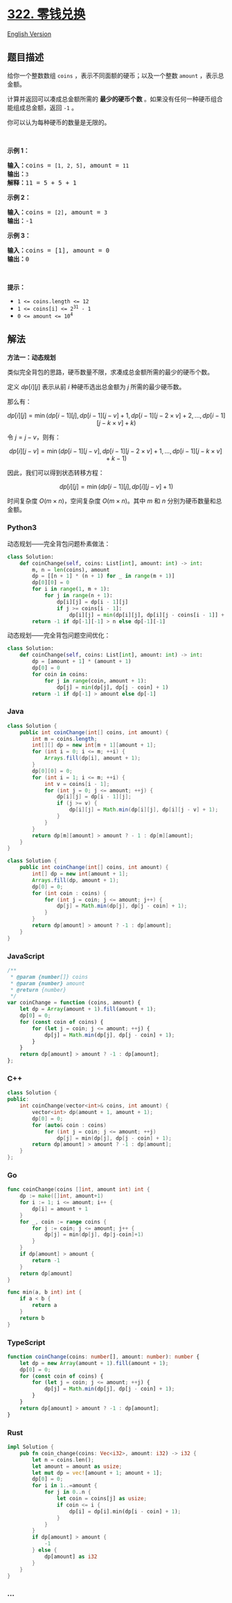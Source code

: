 # [322. 零钱兑换](https://leetcode.cn/problems/coin-change)

[English Version](/solution/0300-0399/0322.Coin%20Change/README_EN.md)

## 题目描述

<!-- 这里写题目描述 -->

<p>给你一个整数数组 <code>coins</code> ，表示不同面额的硬币；以及一个整数 <code>amount</code> ，表示总金额。</p>

<p>计算并返回可以凑成总金额所需的 <strong>最少的硬币个数</strong> 。如果没有任何一种硬币组合能组成总金额，返回&nbsp;<code>-1</code> 。</p>

<p>你可以认为每种硬币的数量是无限的。</p>

<p>&nbsp;</p>

<p><strong>示例&nbsp;1：</strong></p>

<pre>
<strong>输入：</strong>coins = <code>[1, 2, 5]</code>, amount = <code>11</code>
<strong>输出：</strong><code>3</code> 
<strong>解释：</strong>11 = 5 + 5 + 1</pre>

<p><strong>示例 2：</strong></p>

<pre>
<strong>输入：</strong>coins = <code>[2]</code>, amount = <code>3</code>
<strong>输出：</strong>-1</pre>

<p><strong>示例 3：</strong></p>

<pre>
<strong>输入：</strong>coins = [1], amount = 0
<strong>输出：</strong>0
</pre>

<p>&nbsp;</p>

<p><strong>提示：</strong></p>

<ul>
	<li><code>1 &lt;= coins.length &lt;= 12</code></li>
	<li><code>1 &lt;= coins[i] &lt;= 2<sup>31</sup> - 1</code></li>
	<li><code>0 &lt;= amount &lt;= 10<sup>4</sup></code></li>
</ul>

## 解法

<!-- 这里可写通用的实现逻辑 -->

**方法一：动态规划**

类似完全背包的思路，硬币数量不限，求凑成总金额所需的最少的硬币个数。

定义 $dp[i][j]$ 表示从前 $i$ 种硬币选出总金额为 $j$ 所需的最少硬币数。

那么有：

$$
dp[i][j] = \min(dp[i - 1][j], dp[i - 1][j - v] + 1, dp[i - 1][j - 2\times v] + 2, ... , dp[i - 1][j - k\times v] + k)
$$

令 $j=j-v$，则有：

$$
dp[i][j - v] = \min( dp[i - 1][j - v], dp[i - 1][j - 2\times v] + 1, ... , dp[i - 1][j - k\times v] + k - 1)
$$

因此，我们可以得到状态转移方程：

$$
dp[i][j] = \min(dp[i - 1][j], dp[i][j - v] + 1)
$$

时间复杂度 $O(m\times n)$，空间复杂度 $O(m\times n)$。其中 $m$ 和 $n$ 分别为硬币数量和总金额。

<!-- tabs:start -->

### **Python3**

<!-- 这里可写当前语言的特殊实现逻辑 -->

动态规划——完全背包问题朴素做法：

```python
class Solution:
    def coinChange(self, coins: List[int], amount: int) -> int:
        m, n = len(coins), amount
        dp = [[n + 1] * (n + 1) for _ in range(m + 1)]
        dp[0][0] = 0
        for i in range(1, m + 1):
            for j in range(n + 1):
                dp[i][j] = dp[i - 1][j]
                if j >= coins[i - 1]:
                    dp[i][j] = min(dp[i][j], dp[i][j - coins[i - 1]] + 1)
        return -1 if dp[-1][-1] > n else dp[-1][-1]
```

动态规划——完全背包问题空间优化：

```python
class Solution:
    def coinChange(self, coins: List[int], amount: int) -> int:
        dp = [amount + 1] * (amount + 1)
        dp[0] = 0
        for coin in coins:
            for j in range(coin, amount + 1):
                dp[j] = min(dp[j], dp[j - coin] + 1)
        return -1 if dp[-1] > amount else dp[-1]
```

### **Java**

<!-- 这里可写当前语言的特殊实现逻辑 -->

```java
class Solution {
    public int coinChange(int[] coins, int amount) {
        int m = coins.length;
        int[][] dp = new int[m + 1][amount + 1];
        for (int i = 0; i <= m; ++i) {
            Arrays.fill(dp[i], amount + 1);
        }
        dp[0][0] = 0;
        for (int i = 1; i <= m; ++i) {
            int v = coins[i - 1];
            for (int j = 0; j <= amount; ++j) {
                dp[i][j] = dp[i - 1][j];
                if (j >= v) {
                    dp[i][j] = Math.min(dp[i][j], dp[i][j - v] + 1);
                }
            }
        }
        return dp[m][amount] > amount ? - 1 : dp[m][amount];
    }
}
```

```java
class Solution {
    public int coinChange(int[] coins, int amount) {
        int[] dp = new int[amount + 1];
        Arrays.fill(dp, amount + 1);
        dp[0] = 0;
        for (int coin : coins) {
            for (int j = coin; j <= amount; j++) {
                dp[j] = Math.min(dp[j], dp[j - coin] + 1);
            }
        }
        return dp[amount] > amount ? -1 : dp[amount];
    }
}
```

### **JavaScript**

```js
/**
 * @param {number[]} coins
 * @param {number} amount
 * @return {number}
 */
var coinChange = function (coins, amount) {
    let dp = Array(amount + 1).fill(amount + 1);
    dp[0] = 0;
    for (const coin of coins) {
        for (let j = coin; j <= amount; ++j) {
            dp[j] = Math.min(dp[j], dp[j - coin] + 1);
        }
    }
    return dp[amount] > amount ? -1 : dp[amount];
};
```

### **C++**

```cpp
class Solution {
public:
    int coinChange(vector<int>& coins, int amount) {
        vector<int> dp(amount + 1, amount + 1);
        dp[0] = 0;
        for (auto& coin : coins)
            for (int j = coin; j <= amount; ++j)
                dp[j] = min(dp[j], dp[j - coin] + 1);
        return dp[amount] > amount ? -1 : dp[amount];
    }
};
```

### **Go**

```go
func coinChange(coins []int, amount int) int {
	dp := make([]int, amount+1)
	for i := 1; i <= amount; i++ {
		dp[i] = amount + 1
	}
	for _, coin := range coins {
		for j := coin; j <= amount; j++ {
			dp[j] = min(dp[j], dp[j-coin]+1)
		}
	}
	if dp[amount] > amount {
		return -1
	}
	return dp[amount]
}

func min(a, b int) int {
	if a < b {
		return a
	}
	return b
}
```

### **TypeScript**

```ts
function coinChange(coins: number[], amount: number): number {
    let dp = new Array(amount + 1).fill(amount + 1);
    dp[0] = 0;
    for (const coin of coins) {
        for (let j = coin; j <= amount; ++j) {
            dp[j] = Math.min(dp[j], dp[j - coin] + 1);
        }
    }
    return dp[amount] > amount ? -1 : dp[amount];
}
```

### **Rust**

```rust
impl Solution {
    pub fn coin_change(coins: Vec<i32>, amount: i32) -> i32 {
        let n = coins.len();
        let amount = amount as usize;
        let mut dp = vec![amount + 1; amount + 1];
        dp[0] = 0;
        for i in 1..=amount {
            for j in 0..n {
                let coin = coins[j] as usize;
                if coin <= i {
                    dp[i] = dp[i].min(dp[i - coin] + 1);
                }
            }
        }
        if dp[amount] > amount {
            -1
        } else {
            dp[amount] as i32
        }
    }
}
```

### **...**

```

```

<!-- tabs:end -->
